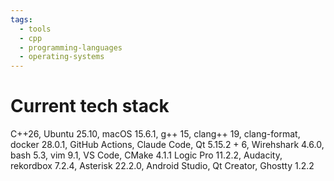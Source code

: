 ```yaml
---
tags:
  - tools
  - cpp
  - programming-languages
  - operating-systems
---
```


# Current tech stack

C++26,
Ubuntu 25.10,
macOS 15.6.1,
g++ 15,
clang++ 19,
clang-format,
docker 28.0.1,
GitHub Actions,
Claude Code,
Qt 5.15.2 + 6,
Wirehshark 4.6.0,
bash 5.3,
vim 9.1,
VS Code,
CMake 4.1.1
Logic Pro 11.2.2,
Audacity,
rekordbox 7.2.4,
Asterisk 22.2.0,
Android Studio,
Qt Creator,
Ghostty 1.2.2

